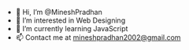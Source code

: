 - 👋 Hi, I’m @MineshPradhan
- 👀 I’m interested in Web Designing
- 🌱 I’m currently learning JavaScript
- 📫 Contact me at mineshpradhan2002@gmail.com

<!---
MineshPradhan/MineshPradhan is a ✨ special ✨ repository because its `README.md` (this file) appears on your GitHub profile.
You can click the Preview link to take a look at your changes.
--->
